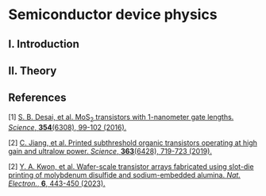 # Semiconductor device physics

## I. Introduction



## II. Theory



## References

[1] [S. B. Desai, et al. MoS<sub>2</sub> transistors with 1-nanometer gate lengths. *Science*, **354**(6308), 99-102 (2016).](https://www-science-org.easyaccess1.lib.cuhk.edu.hk/doi/10.1126/science.aah4698)

[2] [C. Jiang, et al. Printed subthreshold organic transistors operating at high gain and ultralow power. *Science*, **363**(6428), 719-723 (2019).](https://www-science-org.easyaccess1.lib.cuhk.edu.hk/doi/10.1126/science.aav7057)

[2] [Y. A. Kwon, et al. Wafer-scale transistor arrays fabricated using slot-die printing of molybdenum disulfide and sodium-embedded alumina. *Nat. Electron.*, **6**, 443-450 (2023).](https://www-nature-com.easyaccess2.lib.cuhk.edu.hk/articles/s41928-023-00971-7)



